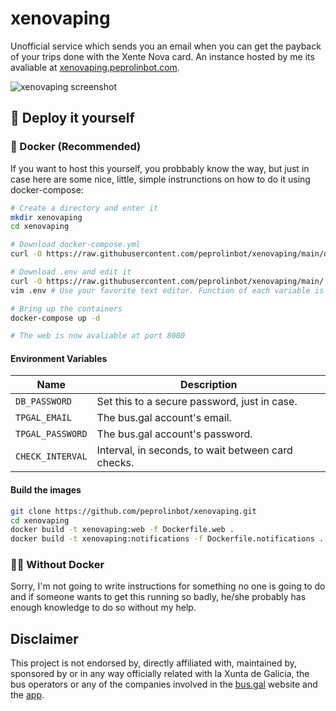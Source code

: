 # xenovaping

Unofficial service which sends you an email when you can get the payback of your trips done with the Xente Nova card. 
An instance hosted by me its avaliable at [xenovaping.peprolinbot.com](https://xenovaping.peprolinbot.com/).

![xenovaping screenshot](screenshot.png)

## 🔧 Deploy it yourself

### 🐳 Docker (Recommended)

If you want to host this yourself, you probbably know the way, but just in case here are some nice, little, simple instrunctions on how to do it using docker-compose:

```bash
# Create a directory and enter it
mkdir xenovaping
cd xenovaping

# Download docker-compose.yml
curl -O https://raw.githubusercontent.com/peprolinbot/xenovaping/main/docker-compose.yml

# Download .env and edit it
curl -O https://raw.githubusercontent.com/peprolinbot/xenovaping/main/.env.example --output .env
vim .env # Use your favorite text editor. Function of each variable is described below

# Bring up the containers
docker-compose up -d

# The web is now avaliable at port 8080
```

#### Environment Variables

| Name              | Description                                        |
|-------------------|----------------------------------------------------|
| `DB_PASSWORD`     | Set this to a secure password, just in case.       |
| `TPGAL_EMAIL`     | The bus.gal account's email.                       |
| `TPGAL_PASSWORD`  | The bus.gal account's password.                    |
| `CHECK_INTERVAL`  | Interval, in seconds, to wait between card checks. |

#### Build the images

```bash
git clone https://github.com/peprolinbot/xenovaping.git
cd xenovaping
docker build -t xenovaping:web -f Dockerfile.web .
docker build -t xenovaping:notifications -f Dockerfile.notifications .
```

### 💪🏻 Without Docker

Sorry, I'm not going to write instructions for something no one is going to do and if someone wants to get this running so badly, he/she probably has enough knowledge to do so without my help.

## Disclaimer

This project is not endorsed by, directly affiliated with, maintained by, sponsored by or in any way officially related with la Xunta de Galicia, the bus operators or any of the companies involved in the [bus.gal](https://www.bus.gal/) website and the [app](https://play.google.com/store/apps/details?id=gal.xunta.transportepublico).
